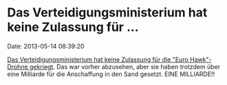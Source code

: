 Das Verteidigungsministerium hat keine Zulassung für \...
=========================================================

Date: 2013-05-14 08:39:20

[Das Verteidigungsministerium hat keine Zulassung für die \"Euro
Hawk\"-Drohne gekriegt](http://www.faz.net/-gpf-793ig). Das war vorher
abzusehen, aber sie haben trotzdem über eine Milliarde für die
Anschaffung in den Sand gesetzt. EINE MILLIARDE!!
